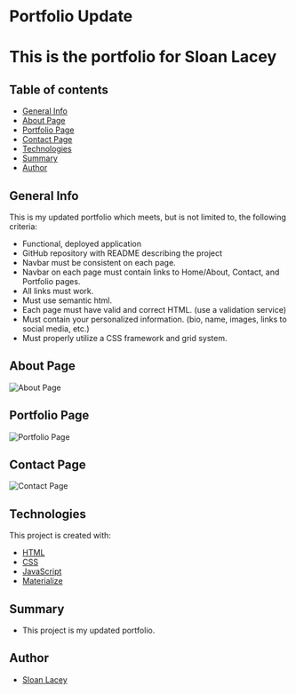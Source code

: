 # Portfolio Update

# This is the portfolio for Sloan Lacey

## Table of contents
- [General Info](#general-info)
- [About Page](#about-page)
- [Portfolio Page](#portfolio-page)
- [Contact Page](#contact-page)
- [Technologies](#technologies)
- [Summary](#summary)
- [Author](#author)

## General Info
This is my updated portfolio which meets, but is not limited to, the following criteria:
* Functional, deployed application
* GitHub repository with README describing the project
* Navbar must be consistent on each page.
* Navbar on each page must contain links to Home/About, Contact, and Portfolio pages.
* All links must work.
* Must use semantic html.
* Each page must have valid and correct HTML. (use a validation service)
* Must contain your personalized information. (bio, name, images, links to social media, etc.)
* Must properly utilize a CSS framework and grid system.

## About Page
![About Page](#)

## Portfolio Page
![Portfolio Page](#)

## Contact Page
![Contact Page](#)

## Technologies
This project is created with:
- [HTML](https://html.com/)
- [CSS](https://www.w3.org/Style/CSS/Overview.en.html)
- [JavaScript](https://www.javascript.com/)
- [Materialize](https://materializecss.com/)

## Summary
- This project is my updated portfolio.

## Author
- [Sloan Lacey](https://github.com/sloanlacey)

